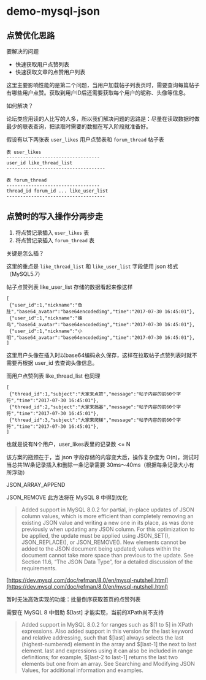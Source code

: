 # demo-mysql-json

## 点赞优化思路
要解决的问题

- 快速获取用户点赞列表
- 快速获取文章的点赞用户列表

这里主要影响性能的是第二个问题，当用户加载帖子列表页时，需要查询每篇帖子有哪些用户点赞。获取到用户ID后还需要获取每个用户的昵称、头像等信息。

如何解决？

论坛类应用读的人比写的人多，所以我们解决问题的思路是：尽量在读取数据时做最少的联表查询，把读取时需要的数据在写入阶段就准备好。

假设有以下两张表 `user_likes` 用户点赞表和 `forum_thread` 帖子表

	表 user_likes
	----------------------------------
	user_id like_thread_list
	------------------------------------

	表 forum_thread
	----------------------------------
	thread_id forum_id ... like_user_list
	------------------------------------

## 点赞时的写入操作分两步走

1. 将点赞记录插入 `user_likes` 表
2. 将点赞记录插入 `forum_thread` 表

关键是怎么插？

这里的重点是 `like_thread_list` 和 `like_user_list` 字段使用 json 格式（MySQL5.7）

帖子点赞列表 like_user_list 存储的数据看起来像这样

	[
	 {"user_id":1,"nickname":"鱼肚","base64_avatar":"base64encodedimg","time":"2017-07-30 16:45:01"},
	 {"user_id":1,"nickname":"蜂鸟","base64_avatar":"base64encodedimg","time":"2017-07-30 16:45:01"},
	 {"user_id":1,"nickname":"小明","base64_avatar":"base64encodedimg","time":"2017-07-30 16:45:01"},
	]

这里用户头像在插入时以base64编码永久保存，这样在拉取帖子点赞列表时就不需要再根据 user_id 去查询头像信息。

而用户点赞列表 like_thread_list 也同理

	[
	 {"thread_id":1,"subject":"大家来点赞","message":"帖子内容的前60个字符","time":"2017-07-30 16:45:01"},
	 {"thread_id":2,"subject":"大家来搞基","message":"帖子内容的前60个字符","time":"2017-07-30 16:45:01"},
	 {"thread_id":3,"subject":"大家来爬梯","message":"帖子内容的前60个字符","time":"2017-07-30 16:45:01"},
	]

也就是说有N个用户，user_likes表里的记录数 <= N

该方案的瓶颈在于，当 json 字段存储的内容变大后，操作复杂度为 O(n)，测试时当总共1W条记录插入和删除一条记录需要 30ms～40ms（根据每条记录大小有所浮动）

JSON_ARRAY_APPEND

JSON_REMOVE 此方法将在 MySQL 8 中得到优化

> Added support in MySQL 8.0.2 for partial, in-place updates of JSON column values, which is more efficient than completely removing an existing JSON value and writing a new one in its place, as was done previously when updating any JSON column. For this optimization to be applied, the update must be applied using JSON_SET(), JSON_REPLACE(), or JSON_REMOVE(). New elements cannot be added to the JSON document being updated; values within the document cannot take more space than previous to the update. See Section 11.6, “The JSON Data Type”, for a detailed discussion of the requirements.

 [https://dev.mysql.com/doc/refman/8.0/en/mysql-nutshell.html](https://dev.mysql.com/doc/refman/8.0/en/mysql-nutshell.html) 

暂时无法高效实现的功能：批量倒序获取首页的点赞列表

需要在 MySQL 8 中借助 $[last] 才能实现，当前的XPath尚不支持

> Added support in MySQL 8.0.2 for ranges such as $[1 to 5] in XPath expressions. Also added support in this version for the last keyword and relative addressing, such that $[last] always selects the last (highest-numbered) element in the array and $[last-1] the next to last element. last and expressions using it can also be included in range definitions; for example, $[last-2 to last-1] returns the last two elements but one from an array. See Searching and Modifying JSON Values, for additional information and examples.